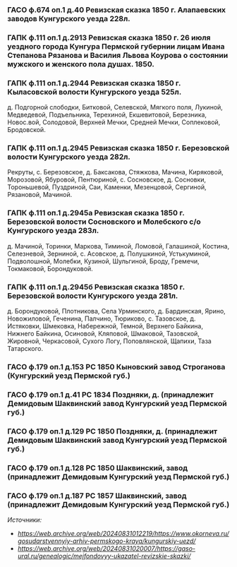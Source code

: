### ГАСО ф.674 оп.1 д.40 Ревизская сказка 1850 г. Алапаевских заводов Кунгурского уезда 228л.

### ГАПК ф.111 оп.1 д.2913 Ревизская сказка 1850 г. 26 июля уездного города Кунгура Пермской губернии лицам Ивана Степанова Рязанова и Василия Львова Коурова о состоянии мужского и женского пола душах. 1850.

### ГАПК ф.111 оп.1 д.2944 Ревизская сказка 1850 г. Кыласовской волости Кунгурского уезда 525л.

д. Подгорной слободки, Битковой, Селевской, Мягкого поля, Лукиной, Медведевой, Подъельника, Терехиной, Екшевитовой, Березника, Новос.вой, Солодовой, Верхней Мечки, Средней Мечки, Соплековой, Бродовской.

### ГАПК ф.111 оп.1 д.2945 Ревизская сказка 1850 г. Березовской волости Кунгурского уезда 282л.

Рекруты, с. Березовское, д. Баксакова, Стяжкова, Мачина, Киряковой, Морозовой, Ябуровой, Пентюриной, с. Сосновское, д. Сосновки, Тороньшевой, Пуздриной, Саи, Каменки, Мезенцовой, Сергиной, Рязановой, Мачиной.

### ГАПК ф.111 оп.1 д.2945а Ревизская сказка 1850 г. Березовской волости Сосновского и Молебского с/о Кунгурского уезда 283л.

д. Мачиной, Торинки, Маркова, Тиминой, Ломовой, Галашиной, Костина, Селезневой, Зерниной, с. Асовское, д. Полушкиной, Устькуминой, Подволошной, Молебки, Кузиной, Шульгиной, Броду, Гремечи, Токмаковой, Борондуковой.

### ГАПК ф.111 оп.1 д.2945б Ревизская сказка 1850 г. Березовской волости Кунгурского уезда 281л.

д. Борондуковой, Плотникова, Села Урминского, д. Бардинская, Ярино, Новожиловой, Геченина, Палчино, Тюриково, с. Тазовское, д. Истяковки, Шмековка, Набережной, Темной, Верхнего Байкина, Нижнего Байкина, Осиновой, Кляповой, Шмаковой, Тазовской, Жировной, Черкасовой, Сухого Логу, Поповлянской, Щапихи, Таза Татарского.

### ГАСО ф.179 оп.1 д.153 РС 1850 Кыновский завод Строганова (Кунгурский уезд Пермской губ.)
### ГАСО ф.179 оп.1 д.41 РС 1834 Поздняки, д. (принадлежит Демидовым Шаквинский завод Кунгурский уезд Пермской губ.)
### ГАСО ф.179 оп.1 д.129 РС 1850 Поздняки, д. (принадлежит Демидовым Шаквинский завод Кунгурский уезд Пермской губ.)
### ГАСО ф.179 оп.1 д.128 РС 1850 Шаквинский, завод (принадлежит Демидовым Кунгурский уезд Пермской губ.)
### ГАСО ф.179 оп.1 д.187 РС 1857 Шаквинский, завод (принадлежит Демидовым Кунгурский уезд Пермской губ.)

_Источники:_

* _https://web.archive.org/web/20240831012219/https://www.okorneva.ru/gosudarstvennyiy-arhiv-permskogo-kraya/kungurskiy-uezd/_
* _https://web.archive.org/web/20240831020007/https://gaso-ural.ru/genealogic/mejfondovyy-ukazatel-revizskie-skazki/_